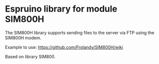# Espruino library for module SIM800H

The SIM800H library supports sending files to the server via FTP using the SIM800H modem.

Example to use: https://github.com/Frolandy/SIM800H/wiki

Based on library SIM800.
